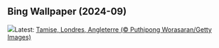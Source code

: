 ## Bing Wallpaper (2024-09)
![](https://www.bing.com/th?id=OHR.ThamesLondon_FR-FR8520495131_UHD.jpg&w=1000)Latest: [Tamise, Londres, Angleterre (© Puthipong Worasaran/Getty Images)](https://www.bing.com/th?id=OHR.ThamesLondon_FR-FR8520495131_UHD.jpg)